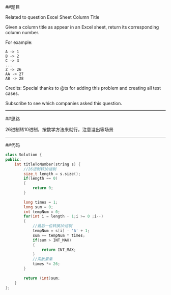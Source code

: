 ##题目

Related to question Excel Sheet Column Title

Given a column title as appear in an Excel sheet, return its corresponding column number.

For example:

    A -> 1
    B -> 2
    C -> 3
    ...
    Z -> 26
    AA -> 27
    AB -> 28 
Credits:
Special thanks to @ts for adding this problem and creating all test cases.

Subscribe to see which companies asked this question.

------

##思路

26进制转10进制，按数学方法来就行，注意溢出等场景

------

##代码

```cpp
class Solution {
public:
    int titleToNumber(string s) {
        //26进制转10进制
        size_t length = s.size();
        if(length == 0)
        {
            return 0;
        }
        
        long times = 1;
        long sum = 0;
        int tempNum = 0;
        for(int i = length - 1;i >= 0 ;i--)
        {
            //最后一位转换10进制
            tempNum = s[i] - 'A' + 1;
            sum += tempNum * times;
            if(sum > INT_MAX)
            {
                return INT_MAX;
            }
            //系数累乘
            times *= 26;
        }
        
        return (int)sum;
    }
};
```